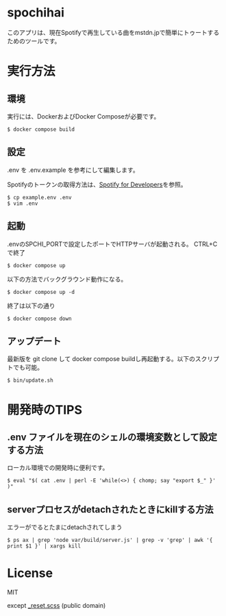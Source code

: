 # spochihai

このアプリは、現在Spotifyで再生している曲をmstdn.jpで簡単にトゥートするためのツールです。

# 実行方法

## 環境

実行には、DockerおよびDocker Composeが必要です。

	$ docker compose build

## 設定

.env を .env.example を参考にして編集します。

Spotifyのトークンの取得方法は、[Spotify for Developers](https://developer.spotify.com/documentation/web-api/quick-start/)を参照。

	$ cp example.env .env
	$ vim .env

## 起動

.envのSPCHI\_PORTで設定したポートでHTTPサーバが起動される。 CTRL+Cで終了

	$ docker compose up

以下の方法でバックグラウンド動作になる。

	$ docker compose up -d

終了は以下の通り

	$ docker compose down

## アップデート

最新版を git clone して docker compose buildし再起動する。以下のスクリプトでも可能。

	$ bin/update.sh

# 開発時のTIPS

## .env ファイルを現在のシェルの環境変数として設定する方法

ローカル環境での開発時に便利です。

	$ eval "$( cat .env | perl -E 'while(<>) { chomp; say "export $_" }' )" 

## serverプロセスがdetachされたときにkillする方法

エラーがでるとたまにdetachされてしまう

	$ ps ax | grep 'node var/build/server.js' | grep -v 'grep' | awk '{ print $1 }' | xargs kill

# License

MIT

except [\_reset.scss](src/client/sass/_reset.scss) (public domain)

